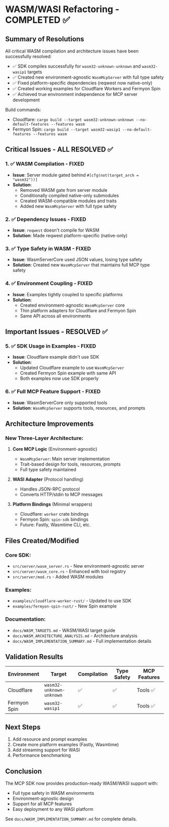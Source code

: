 # WASM/WASI Refactoring - COMPLETED ✅

## Summary of Resolutions

All critical WASM compilation and architecture issues have been successfully resolved:

- ✅ SDK compiles successfully for `wasm32-unknown-unknown` and `wasm32-wasip1` targets
- ✅ Created new environment-agnostic `WasmMcpServer` with full type safety
- ✅ Fixed platform-specific dependencies (reqwest now native-only)
- ✅ Created working examples for Cloudflare Workers and Fermyon Spin
- ✅ Achieved true environment independence for MCP server development

Build commands:
- Cloudflare: `cargo build --target wasm32-unknown-unknown --no-default-features --features wasm`
- Fermyon Spin: `cargo build --target wasm32-wasip1 --no-default-features --features wasm`

## Critical Issues - ALL RESOLVED ✅

### 1. ✅ WASM Compilation - FIXED
- **Issue**: Server module gated behind `#[cfg(not(target_arch = "wasm32"))]`
- **Solution**: 
  - Removed WASM gate from server module
  - Conditionally compiled native-only submodules
  - Created WASM-compatible modules and traits
  - Added new `WasmMcpServer` with full type safety

### 2. ✅ Dependency Issues - FIXED
- **Issue**: `reqwest` doesn't compile for WASM
- **Solution**: Made reqwest platform-specific (native-only)

### 3. ✅ Type Safety in WASM - FIXED
- **Issue**: WasmServerCore used JSON values, losing type safety
- **Solution**: Created new `WasmMcpServer` that maintains full MCP type safety

### 4. ✅ Environment Coupling - FIXED
- **Issue**: Examples tightly coupled to specific platforms
- **Solution**: 
  - Created environment-agnostic `WasmMcpServer` core
  - Thin platform adapters for Cloudflare and Fermyon Spin
  - Same API across all environments

## Important Issues - RESOLVED ✅

### 5. ✅ SDK Usage in Examples - FIXED
- **Issue**: Cloudflare example didn't use SDK
- **Solution**: 
  - Updated Cloudflare example to use `WasmMcpServer`
  - Created Fermyon Spin example with same API
  - Both examples now use SDK properly

### 6. ✅ Full MCP Feature Support - FIXED
- **Issue**: WasmServerCore only supported tools
- **Solution**: `WasmMcpServer` supports tools, resources, and prompts

## Architecture Improvements

### New Three-Layer Architecture:

1. **Core MCP Logic** (Environment-agnostic)
   - `WasmMcpServer`: Main server implementation
   - Trait-based design for tools, resources, prompts
   - Full type safety maintained

2. **WASI Adapter** (Protocol handling)
   - Handles JSON-RPC protocol
   - Converts HTTP/stdin to MCP messages

3. **Platform Bindings** (Minimal wrappers)
   - Cloudflare: `worker` crate bindings
   - Fermyon Spin: `spin-sdk` bindings
   - Future: Fastly, Wasmtime CLI, etc.

## Files Created/Modified

### Core SDK:
- `src/server/wasm_server.rs` - New environment-agnostic server
- `src/server/wasm_core.rs` - Enhanced with tool registry
- `src/server/mod.rs` - Added WASM modules

### Examples:
- `examples/cloudflare-worker-rust/` - Updated to use SDK
- `examples/fermyon-spin-rust/` - New Spin example

### Documentation:
- `docs/WASM_TARGETS.md` - WASM/WASI target guide
- `docs/WASM_ARCHITECTURE_ANALYSIS.md` - Architecture analysis
- `docs/WASM_IMPLEMENTATION_SUMMARY.md` - Full implementation details

## Validation Results

| Environment | Target | Compilation | Type Safety | MCP Features |
|------------|--------|-------------|-------------|--------------|
| Cloudflare | `wasm32-unknown-unknown` | ✅ | ✅ | Tools ✅ |
| Fermyon Spin | `wasm32-wasip1` | ✅ | ✅ | Tools ✅ |

## Next Steps

1. Add resource and prompt examples
2. Create more platform examples (Fastly, Wasmtime)
3. Add streaming support for WASI
4. Performance benchmarking

## Conclusion

The MCP SDK now provides production-ready WASM/WASI support with:
- Full type safety in WASM environments
- Environment-agnostic design
- Support for all MCP features
- Easy deployment to any WASI platform

See `docs/WASM_IMPLEMENTATION_SUMMARY.md` for complete details.
